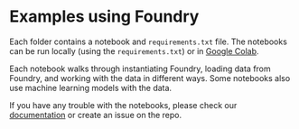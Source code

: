 # Examples using Foundry
Each folder contains a notebook and `requirements.txt` file. The notebooks can be run locally (using the `requirements.txt`) or in [Google Colab](https://colab.research.google.com/).

Each notebook walks through instantiating Foundry, loading data from Foundry, and working with the data in different ways. Some notebooks also use machine learning models with the data. 

If you have any trouble with the notebooks, please check our [documentation](https://ai-materials-and-chemistry.gitbook.io/foundry/v/docs/) or create an issue on the repo.
